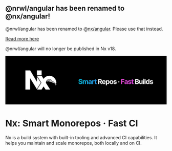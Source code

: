 ## @nrwl/angular has been renamed to @nx/angular!

@nrwl/angular has been renamed to [@nx/angular](https://www.npmjs.com/package/@nx/angular). Please use that instead.

[Read more here](https://nx.dev/recipes/other/rescope)

@nrwl/angular will no longer be published in Nx v18.

<p style="text-align: center;"><img src="https://raw.githubusercontent.com/nrwl/nx/master/images/nx.png" width="600" alt="Nx - Smart Monorepos · Fast CI"></p>

# Nx: Smart Monorepos · Fast CI

Nx is a build system with built-in tooling and advanced CI capabilities. It helps you maintain and scale monorepos, both locally and on CI.
